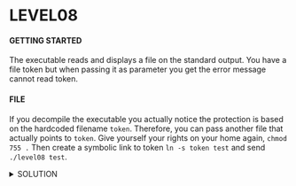 <h1>LEVEL08</h1>


<h4>GETTING STARTED</h4>

The executable reads and displays a file on the standard output. You have a file token but when passing it as parameter you get the error message cannot read token.

<h4>FILE</h4>

If you decompile the executable you actually notice the protection is based on the hardcoded filename `token`.
Therefore, you can pass another file that actually points to `token`. 
Give yourself your rights on your home again, `chmod 755 .`
Then create a symbolic link to token `ln -s token test` and send `./level08 test`.

<details><summary> SOLUTION </summary>
  
* `su level09`

<p align="center">
👑 25749xKZ8L7DkSCwJkT9dyv6f 👑
</p>
                                           
</details>
